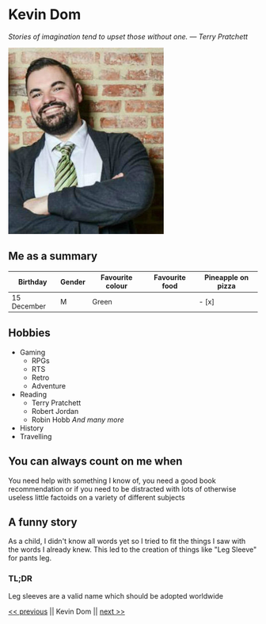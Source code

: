 # Kevin Dom

*Stories of imagination tend to upset those without one. ― Terry Pratchett*

![Kevin.png](https://github.com/KevinDom-dev/Challenge-Markdown/blob/master/Kevin.png "Kevin.png")

## Me as a summary

| Birthday  | Gender | Favourite colour | Favourite food | Pineapple on pizza |
| ------------- | ------------- | ------------- | ------------- | ------------- | 
| 15 December  | M  | Green |  | - [x]  |

## Hobbies

* Gaming
    * RPGs
    * RTS
    * Retro
    * Adventure 
* Reading
	* Terry Pratchett
	* Robert Jordan
	* Robin Hobb
	*And many more*
* History 
* Travelling

## You can always count on me when

You need help with something I know of, you need a good book recommendation or if you need to be distracted with lots of otherwise useless little factoids on a variety of different subjects

## A funny story

As a child, I didn't know all words yet so I tried to fit the things I saw with the words I already knew. This led to the creation of things like "Leg Sleeve" for pants leg.

### TL;DR

Leg sleeves are a valid name which should be adopted worldwide

[<< previous](https://github.com/Jeroen-editing/markdown/blob/master/MeMyself.md) || Kevin Dom || [next >>]()